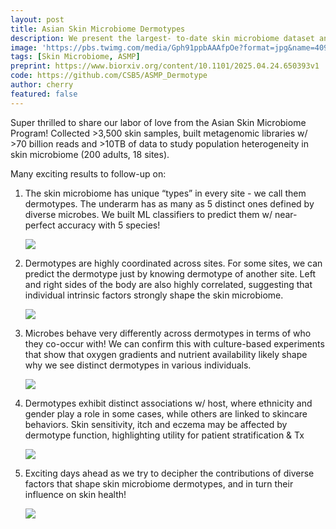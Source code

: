 ```yaml
---
layout: post
title: Asian Skin Microbiome Dermotypes
description: We present the largest- to-date skin microbiome dataset and establish dermotypes as a key organizing principle of skin microbial ecology.
image: 'https://pbs.twimg.com/media/Gph91ppbAAAfpOe?format=jpg&name=4096x4096'
tags: [Skin Microbiome, ASMP]
preprint: https://www.biorxiv.org/content/10.1101/2025.04.24.650393v1
code: https://github.com/CSB5/ASMP_Dermotype
author: cherry
featured: false
---
```

Super thrilled to share our labor of love from the Asian Skin Microbiome Program! Collected >3,500 skin samples, built metagenomic libraries w/ >70 billion reads and >10TB of data to study population heterogeneity in skin microbiome (200 adults, 18 sites).

Many exciting results to follow-up on:

1. The skin microbiome has unique “types” in every site - we call them dermotypes. The underarm has as many as 5 distinct ones defined by diverse microbes. We built ML classifiers to predict them w/ near-perfect accuracy with 5 species!


   ![](https://pbs.twimg.com/media/Gph3psHa4AAVgvm?format=jpg&name=large)


2. Dermotypes are highly coordinated across sites. For some sites, we can predict the dermotype just by knowing dermotype of another site. Left and right sides of the body are also highly correlated, suggesting that individual intrinsic factors strongly shape the skin microbiome.

   ![](https://pbs.twimg.com/media/Gph5Q0Oa0AAyjZU?format=jpg&name=large)

3. Microbes behave very differently across dermotypes in terms of who they co-occur with! We can confirm this with culture-based experiments that show that oxygen gradients and nutrient availability likely shape why we see distinct dermotypes in various individuals. 

   ![](https://pbs.twimg.com/media/Gph57YJaYAAZLmz?format=jpg&name=large)

4. Dermotypes exhibit distinct associations w/ host, where ethnicity and gender play a role in some cases, while others are linked to skincare behaviors. Skin sensitivity, itch and eczema may be affected by dermotype function, highlighting utility for patient stratification & Tx

   ![](https://pbs.twimg.com/media/Gph68riboAAj9Nd?format=jpg&name=medium)

5. Exciting days ahead as we try to decipher the contributions of diverse factors that shape skin microbiome dermotypes, and in turn their influence on skin health!

   ![](https://pbs.twimg.com/media/Gph91ppbAAAfpOe?format=jpg&name=4096x4096)